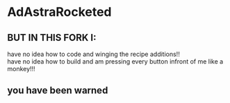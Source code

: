 # AdAstraRocketed
## BUT IN THIS FORK I:
have no idea how to code and winging the recipe additions!!   
have no idea how to build and am pressing every button infront of me like a monkey!!!   
## you have been warned
